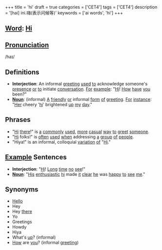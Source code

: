 +++
title = 'hi'
draft = true
categories = ['CET4']
tags = ['CET4']
description = '[hai] ini.嗨(表示问候等)'
keywords = ['ai words', 'hi']
+++

## [Word](/en/post/word/): [Hi](/en/post/hi/)

## [Pronunciation](/en/post/pronunciation/)
/haɪ/

## Definitions
- **Interjection**: An informal [greeting](/en/post/greeting/) [used](/en/post/used/) [to](/en/post/to/) acknowledge someone's [presence](/en/post/presence/) [or](/en/post/or/) [to](/en/post/to/) initiate [conversation](/en/post/conversation/). [For](/en/post/for/) [example](/en/post/example/): "[Hi](/en/post/hi/)! [How](/en/post/how/) [have](/en/post/have/) [you](/en/post/you/) been?"
- **[Noun](/en/post/noun/)**: (informal) [A](/en/post/a/) [friendly](/en/post/friendly/) [or](/en/post/or/) informal [form](/en/post/form/) [of](/en/post/of/) [greeting](/en/post/greeting/). [For](/en/post/for/) [instance](/en/post/instance/): "[Her](/en/post/her/) cheery '[hi](/en/post/hi/)' brightened [up](/en/post/up/) [my](/en/post/my/) [day](/en/post/day/)."

## Phrases
- "[Hi](/en/post/hi/) [there](/en/post/there/)!" is [a](/en/post/a/) [commonly](/en/post/commonly/) [used](/en/post/used/), [more](/en/post/more/) [casual](/en/post/casual/) [way](/en/post/way/) [to](/en/post/to/) [greet](/en/post/greet/) [someone](/en/post/someone/).
- "[Hi](/en/post/hi/) folks!" is [often](/en/post/often/) [used](/en/post/used/) [when](/en/post/when/) addressing [a](/en/post/a/) [group](/en/post/group/) [of](/en/post/of/) [people](/en/post/people/).
- "Hiya!" is an informal, colloquial [variation](/en/post/variation/) [of](/en/post/of/) "[Hi](/en/post/hi/)."

## [Example](/en/post/example/) Sentences
- **Interjection**: "[Hi](/en/post/hi/)! [Long](/en/post/long/) [time](/en/post/time/) [no](/en/post/no/) [see](/en/post/see/)!"
- **[Noun](/en/post/noun/)**: "[His](/en/post/his/) [enthusiastic](/en/post/enthusiastic/) [hi](/en/post/hi/) made [it](/en/post/it/) [clear](/en/post/clear/) [he](/en/post/he/) was [happy](/en/post/happy/) [to](/en/post/to/) [see](/en/post/see/) [me](/en/post/me/)."

## Synonyms
- [Hello](/en/post/hello/)
- Hey
- Hey [there](/en/post/there/)
- Yo
- Greetings
- Howdy
- Hiya
- What's [up](/en/post/up/)? (informal)
- [How](/en/post/how/) are [you](/en/post/you/)? (informal [greeting](/en/post/greeting/))
